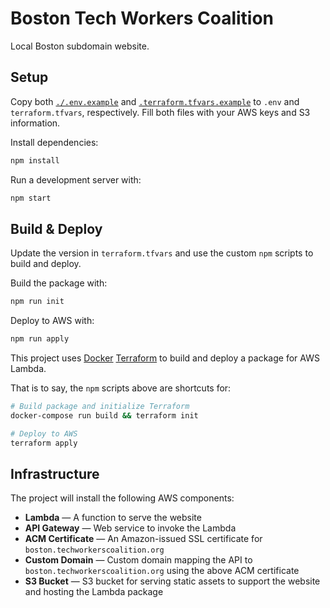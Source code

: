 # Boston Tech Workers Coalition

Local Boston subdomain website.

## Setup

Copy both [`./.env.example`](./.env.example) and [`.terraform.tfvars.example`](./terraform.tfvars.example) to `.env` and `terraform.tfvars`, respectively. Fill both files with your AWS keys and S3 information.

Install dependencies:

```bash
npm install
```

Run a development server with:

```bash
npm start
```

## Build & Deploy

Update the version in `terraform.tfvars` and use the custom `npm` scripts to build and deploy.

Build the package with:

```bash
npm run init
```

Deploy to AWS with:

```bash
npm run apply
```

This project uses [Docker](https://docker.com) [Terraform](https://terraform.io) to build and deploy a package for AWS Lambda.

That is to say, the `npm` scripts above are shortcuts for:

```bash
# Build package and initialize Terraform
docker-compose run build && terraform init

# Deploy to AWS
terraform apply
```

## Infrastructure

The project will install the following AWS components:

- **Lambda** — A function to serve the website
- **API Gateway** — Web service to invoke the Lambda
- **ACM Certificate** — An Amazon-issued SSL certificate for `boston.techworkerscoalition.org`
- **Custom Domain** — Custom domain mapping the API to `boston.techworkerscoalition.org` using the above ACM certificate
- **S3 Bucket** — S3 bucket for serving static assets to support the website and hosting the Lambda package

